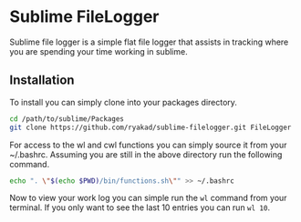 Sublime FileLogger
==================

Sublime file logger is a simple flat file logger that assists in tracking
where you are spending your time working in sublime.

Installation
------------

To install you can simply clone into your packages directory.

```bash
cd /path/to/sublime/Packages
git clone https://github.com/ryakad/sublime-filelogger.git FileLogger
```

For access to the wl and cwl functions you can simply source it from your ~/.bashrc. Assuming you are still in the above directory run the following command.

```bash
echo ". \"$(echo $PWD)/bin/functions.sh\"" >> ~/.bashrc
```

Now to view your work log you can simple run the `wl` command from your
terminal. If you only want to see the last 10 entries you can run `wl 10`.
